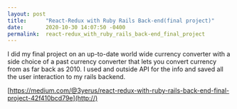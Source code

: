 ```yaml
---
layout: post
title:      "React-Redux with Ruby Rails Back-end(final project)"
date:       2020-10-30 14:07:50 -0400
permalink:  react-redux_with_ruby_rails_back-end_final_project
---
```



I did my final project on an up-to-date world wide currency converter with a side choice of a past currency converter that lets you convert currency from as far back as 2010. I used and outside API for the info and saved all the user interaction to my rails backend.

[https://medium.com/@3yerus/react-redux-with-ruby-rails-back-end-final-project-42f410bcd79e](http://)
